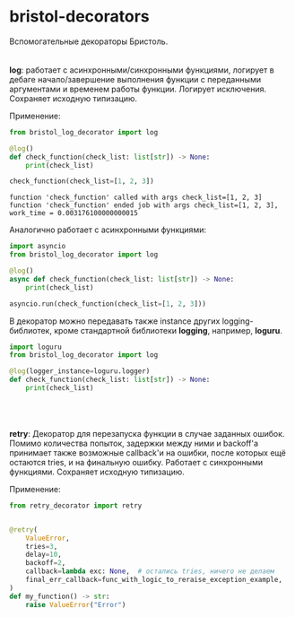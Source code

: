 # **bristol-decorators**

Вспомогательные декораторы Бристоль.
<br><br><br>
**log**: работает с асинхронными/синхронными функциями,
логирует в дебаге начало/завершение выполнения функции с переданными аргументами и временем работы функции. Логирует исключения.
Сохраняет исходную типизацию.

Применение:

```python
from bristol_log_decorator import log

@log()
def check_function(check_list: list[str]) -> None:
    print(check_list)

check_function(check_list=[1, 2, 3])
```

```
function 'check_function' called with args check_list=[1, 2, 3]
function 'check_function' ended job with args check_list=[1, 2, 3], work_time = 0.003176100000000015
```

Аналогично работает с асинхронными функциями:

```python
import asyncio
from bristol_log_decorator import log

@log()
async def check_function(check_list: list[str]) -> None:
    print(check_list)

asyncio.run(check_function(check_list=[1, 2, 3]))
```

В декоратор можно передавать также instance других logging-библиотек,
кроме стандартной библиотеки **logging**, например, **loguru**.

```python
import loguru
from bristol_log_decorator import log

@log(logger_instance=loguru.logger)
def check_function(check_list: list[str]) -> None:
    print(check_list)
```
<br><br><br>
**retry**: Декоратор для перезапуска функции в случае заданных ошибок. Помимо количества попыток, задержки между ними и backoff'а принимает также возможные callback'и на ошибки, после которых ещё остаются tries, и на финальную ошибку.
Работает с синхронными функциями. Сохраняет исходную типизацию.

Применение:

```python
from retry_decorator import retry


@retry(
    ValueError,
    tries=3,
    delay=10,
    backoff=2,
    callback=lambda exc: None,  # остались tries, ничего не делаем
    final_err_callback=func_with_logic_to_reraise_exception_example,
)
def my_function() -> str:
    raise ValueError("Error")
```
